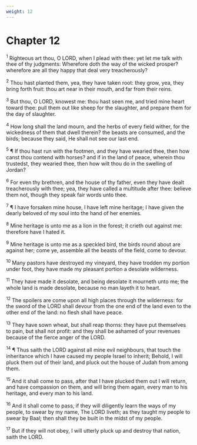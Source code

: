 ```yaml
---
weight: 12
---
```


# Chapter 12

<sup>1</sup> Righteous art thou, O LORD, when I plead with thee: yet let me talk with thee of thy judgments: Wherefore doth the way of the wicked prosper? wherefore are all they happy that deal very treacherously? 

<sup>2</sup> Thou hast planted them, yea, they have taken root: they grow, yea, they bring forth fruit: thou art near in their mouth, and far from their reins. 

<sup>3</sup> But thou, O LORD, knowest me: thou hast seen me, and tried mine heart toward thee: pull them out like sheep for the slaughter, and prepare them for the day of slaughter. 

<sup>4</sup> How long shall the land mourn, and the herbs of every field wither, for the wickedness of them that dwell therein? the beasts are consumed, and the birds; because they said, He shall not see our last end. 

<sup>5</sup> ¶ If thou hast run with the footmen, and they have wearied thee, then how canst thou contend with horses? and if in the land of peace, wherein thou trustedst, they wearied thee, then how wilt thou do in the swelling of Jordan? 

<sup>6</sup> For even thy brethren, and the house of thy father, even they have dealt treacherously with thee; yea, they have called a multitude after thee: believe them not, though they speak fair words unto thee. 

<sup>7</sup> ¶ I have forsaken mine house, I have left mine heritage; I have given the dearly beloved of my soul into the hand of her enemies. 

<sup>8</sup> Mine heritage is unto me as a lion in the forest; it crieth out against me: therefore have I hated it. 

<sup>9</sup> Mine heritage is unto me as a speckled bird, the birds round about are against her; come ye, assemble all the beasts of the field, come to devour. 

<sup>10</sup> Many pastors have destroyed my vineyard, they have trodden my portion under foot, they have made my pleasant portion a desolate wilderness. 

<sup>11</sup> They have made it desolate, and being desolate it mourneth unto me; the whole land is made desolate, because no man layeth it to heart. 

<sup>12</sup> The spoilers are come upon all high places through the wilderness: for the sword of the LORD shall devour from the one end of the land even to the other end of the land: no flesh shall have peace. 

<sup>13</sup> They have sown wheat, but shall reap thorns: they have put themselves to pain, but shall not profit: and they shall be ashamed of your revenues because of the fierce anger of the LORD. 

<sup>14</sup> ¶ Thus saith the LORD against all mine evil neighbours, that touch the inheritance which I have caused my people Israel to inherit; Behold, I will pluck them out of their land, and pluck out the house of Judah from among them. 

<sup>15</sup> And it shall come to pass, after that I have plucked them out I will return, and have compassion on them, and will bring them again, every man to his heritage, and every man to his land. 

<sup>16</sup> And it shall come to pass, if they will diligently learn the ways of my people, to swear by my name, The LORD liveth; as they taught my people to swear by Baal; then shall they be built in the midst of my people. 

<sup>17</sup> But if they will not obey, I will utterly pluck up and destroy that nation, saith the LORD. 


